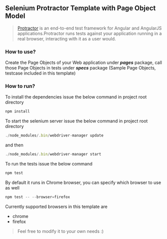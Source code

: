 ## Selenium Protractor Template with Page Object Model
>[Protractor](https://www.protractortest.org/#/) is an end-to-end test framework for Angular and AngularJS applications.Protractor runs tests against your application running in a real browser, interacting with it as a user would.

### How to use?
Create the Page Objects of your Web application under **_pages_** package, call those Page Objects in tests under **_specs_** package (Sample Page Objects, testcase included in this template)

### How to run?
To install the dependencies issue the below command in project root directory
```javascript
npm install
``` 
To start the selenium server issue the below command in project root directory
```javascript
./node_modules/.bin/webdriver-manager update
``` 
and then 
```javascript
./node_modules/.bin/webdriver-manager start
``` 
To run the tests issue the below command
```javascript
npm test
``` 
By default it runs in Chrome browser, you can specify which browser to use as well
```javascript
npm test -- --browser=firefox
``` 
Currently supported browsers in this template are
 * chrome
 * firefox

> Feel free to modify it to your own needs :)